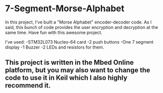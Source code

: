 # 7-Segment-Morse-Alphabet
In this project, I've built a "Morse Alphabet" encoder-decoder code. As I said, this bunch of code provides the user encryption and decryption at the same time. Have fun with this awesome project.

I've used: 
-STM32L073 Nucleo-64 card 
-2 push buttons
-One 7 segment display
-1 Buzzer
-2 LEDs and resistors for them.

## This project is written in the Mbed Online platform, but you may also want to change the code to use it in Keil which I also highly recommend it.
